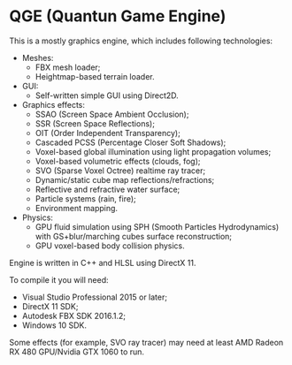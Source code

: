 # QGE (Quantun Game Engine)
This is a mostly graphics engine, which includes following technologies:
  - Meshes:
    - FBX mesh loader;
    - Heightmap-based terrain loader.
  - GUI:
    - Self-written simple GUI using Direct2D.
  - Graphics effects:
    - SSAO (Screen Space Ambient Occlusion);
    - SSR (Screen Space Reflections);
    - OIT (Order Independent Transparency);
    - Cascaded PCSS (Percentage Closer Soft Shadows);
    - Voxel-based global illumination using light propagation volumes;
    - Voxel-based volumetric effects (clouds, fog);
    - SVO (Sparse Voxel Octree) realtime ray tracer;
    - Dynamic/static cube map reflections/refractions;
    - Reflective and refractive water surface;
    - Particle systems (rain, fire);
    - Environment mapping.
- Physics:
    - GPU fluid simulation using SPH (Smooth Particles Hydrodynamics) with GS+blur/marching cubes surface reconstruction;
    - GPU voxel-based body collision physics.
    
Engine is written in C++ and HLSL using DirectX 11.

To compile it you will need:
  - Visual Studio Professional 2015 or later;
  - DirectX 11 SDK;
  - Autodesk FBX SDK 2016.1.2;
  - Windows 10 SDK.
  
  Some effects (for example, SVO ray tracer) may need at least AMD Radeon RX 480 GPU/Nvidia GTX 1060 to run.
